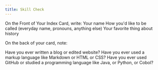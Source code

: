 ```yaml
---
title: Skill Check
---
```


On the Front of Your Index Card, write:
  Your name
  How you'd like to be called (everyday name, pronouns, anything else)
  Your favorite thing about history

On the back of your card, note:

  Have you ever written a blog or edited website?
  Have you ever used a markup language like Markdown or HTML or CSS?
  Have you ever used GitHub or studied a programming language like Java, or Python, or Cobol?
